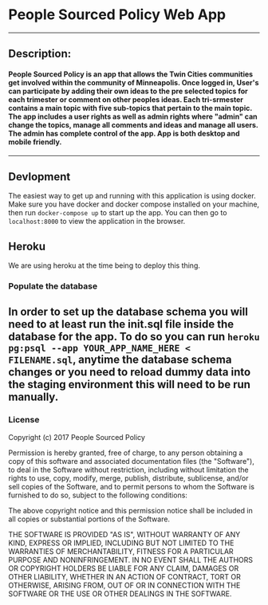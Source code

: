# People Sourced Policy Web App

---

## Description:
#### People Sourced Policy is an app that allows the Twin Cities communities get involved within the community of Minneapolis.  Once logged in, User's can participate by adding their own ideas to the pre selected topics for each trimester or comment on other peoples ideas.  Each tri-srmester contains a main topic with five sub-topics that pertain to the main topic.  The app includes a user rights as well as admin rights where "admin" can change the topics, manage all comments and ideas and manage all users.  The admin has complete control of the app.  App is both desktop and mobile friendly.

---
## Devlopment

The easiest way to get up and running with this application is using docker. Make sure you have docker and docker compose installed on your machine, then run `docker-compose up` to start up the app. You can then go to `localhost:8000` to view the application in the browser. 

## Heroku

We are using heroku at the time being to deploy this thing.

### Populate the database

In order to set up the database schema you will need to at least run the init.sql file inside the database for the app. To do so you can run `heroku pg:psql --app YOUR_APP_NAME_HERE < FILENAME.sql`, anytime the database schema changes or you need to reload dummy data into the staging environment this will need to be run manually. 
---

### License

Copyright (c) 2017 People Sourced Policy

Permission is hereby granted, free of charge, to any person obtaining a copy of this software and associated documentation files (the "Software"), to deal in the Software without restriction, including without limitation the rights to use, copy, modify, merge, publish, distribute, sublicense, and/or sell copies of the Software, and to permit persons to whom the Software is furnished to do so, subject to the following conditions:

The above copyright notice and this permission notice shall be included in all copies or substantial portions of the Software.

THE SOFTWARE IS PROVIDED "AS IS", WITHOUT WARRANTY OF ANY KIND, EXPRESS OR IMPLIED, INCLUDING BUT NOT LIMITED TO THE WARRANTIES OF MERCHANTABILITY, FITNESS FOR A PARTICULAR PURPOSE AND NONINFRINGEMENT. IN NO EVENT SHALL THE AUTHORS OR COPYRIGHT HOLDERS BE LIABLE FOR ANY CLAIM, DAMAGES OR OTHER LIABILITY, WHETHER IN AN ACTION OF CONTRACT, TORT OR OTHERWISE, ARISING FROM, OUT OF OR IN CONNECTION WITH THE SOFTWARE OR THE USE OR OTHER DEALINGS IN THE SOFTWARE.
